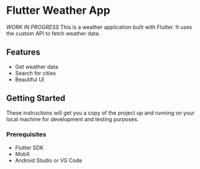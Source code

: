 # Flutter Weather App

*WORK IN PROGRESS*
This is a weather application built with Flutter. It uses the custom API to fetch weather data.

## Features

- Get weather data
- Search for cities
- Beautiful UI

## Getting Started

These instructions will get you a copy of the project up and running on your local machine for development and testing purposes.

### Prerequisites

- Flutter SDK
- MobX
- Android Studio or VS Code
